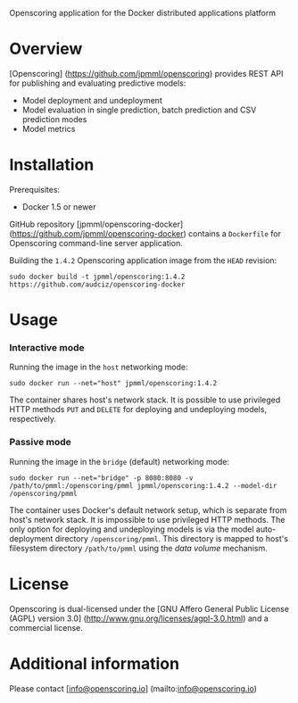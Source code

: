 Openscoring application for the Docker distributed applications platform

# Overview #

[Openscoring] (https://github.com/jpmml/openscoring) provides REST API for publishing and evaluating predictive models:

* Model deployment and undeployment
* Model evaluation in single prediction, batch prediction and CSV prediction modes
* Model metrics

# Installation #

Prerequisites:

* Docker 1.5 or newer

GitHub repository [jpmml/openscoring-docker] (https://github.com/jpmml/openscoring-docker) contains a `Dockerfile` for Openscoring command-line server application.

Building the `1.4.2` Openscoring application image from the `HEAD` revision:

```
sudo docker build -t jpmml/openscoring:1.4.2 https://github.com/audciz/openscoring-docker
```

# Usage #

### Interactive mode ###

Running the image in the `host` networking mode:

```
sudo docker run --net="host" jpmml/openscoring:1.4.2
```

The container shares host's network stack. It is possible to use privileged HTTP methods `PUT` and `DELETE` for deploying and undeploying models, respectively.

### Passive mode ###

Running the image in the `bridge` (default) networking mode:

```
sudo docker run --net="bridge" -p 8080:8080 -v /path/to/pmml:/openscoring/pmml jpmml/openscoring:1.4.2 --model-dir /openscoring/pmml
```

The container uses Docker's default network setup, which is separate from host's network stack. It is impossible to use privileged HTTP methods. The only option for deploying and undeploying models is via the model auto-deployment directory `/openscoring/pmml`. This directory is mapped to host's filesystem directory `/path/to/pmml` using the *data volume* mechanism.

# License #

Openscoring is dual-licensed under the [GNU Affero General Public License (AGPL) version 3.0] (http://www.gnu.org/licenses/agpl-3.0.html) and a commercial license.

# Additional information #

Please contact [info@openscoring.io] (mailto:info@openscoring.io)
